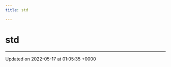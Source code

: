 ```yaml
---
title: std

---
```


# std








-------------------------------

Updated on 2022-05-17 at 01:05:35 +0000